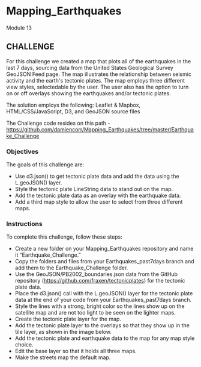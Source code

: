 # Mapping_Earthquakes
Module 13

## CHALLENGE
For this challenge we created a map that plots all of the earthquakes in the last 7 days, sourcing data from the United States Geological Survey GeoJSON Feed page. The map illustrates the relationship between seismic activity and the earth's tectonic plates.
The map employs three different view styles, selectedable by the user. The user also has the option to turn on or off overlays showing the earthquakes and/or tectonic plates.

The solution employs the following: Leaflet & Mapbox, HTML/CSS/JavaScript, D3, and GeoJSON source files

The Challenge code resides on this path - https://github.com/damiencorr/Mapping_Earthquakes/tree/master/Earthquake_Challenge

### Objectives
The goals of this challenge are:
- Use d3.json() to get tectonic plate data and add the data using the L.geoJSON() layer.
- Style the tectonic plate LineString data to stand out on the map.
- Add the tectonic plate data as an overlay with the earthquake data.
- Add a third map style to allow the user to select from three different maps.

### Instructions
To complete this challenge, follow these steps:
- Create a new folder on your Mapping_Earthquakes repository and name it “Earthquake_Challenge.”
- Copy the folders and files from your Earthquakes_past7days branch and add them to the Earthquake_Challenge folder.
- Use the GeoJSON/PB2002_boundaries.json data from the GitHub repository (https://github.com/fraxen/tectonicplates) for the tectonic plate data.
- Place the d3.json() call with the L.geoJSON() layer for the tectonic plate data at the end of your code from your Earthquakes_past7days branch.
- Style the lines with a strong, bright color so the lines show up on the satellite map and are not too light to be seen on the lighter maps.
- Create the tectonic plate layer for the map.
- Add the tectonic plate layer to the overlays so that they show up in the tile layer, as shown in the image below.
- Add the tectonic plate and earthquake data to the map for any map style choice.
- Edit the base layer so that it holds all three maps.
- Make the streets map the default map.
